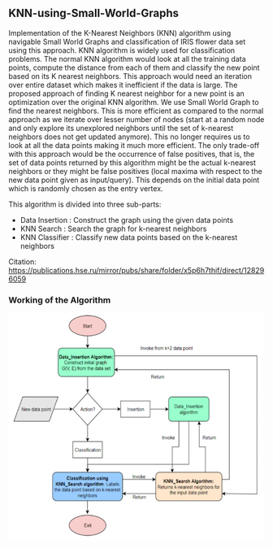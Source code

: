 ## KNN-using-Small-World-Graphs

Implementation of the K-Nearest Neighbors (KNN) algorithm using navigable Small World Graphs and classification of IRIS flower data set using this approach. KNN algorithm is widely used for classification problems. The normal KNN algorithm would look at all the training data points, compute the distance from each of them and classify the new point based on its K nearest neighbors. This approach would need an iteration over entire dataset which makes it inefficient if the data is large. The proposed approach of finding K nearest neighbor for a new point is an optimization over the original KNN algorithm. We use Small World Graph to find the nearest neighbors. This is more efficient as compared to the normal approach as we iterate over lesser number of nodes (start at a random node and only explore its unexplored neighbors until the set of k-nearest neighbors does not get updated anymore). This no longer requires us to look at all the data points making it much more efficient. The only trade-off with this approach would be the occurrence of false positives, that is, the set of data points returned by this algorithm might be the actual k-nearest neighbors or they might be false positives (local maxima with respect to the new data point given as input/query). This depends on the initial data point which is randomly chosen as the entry vertex.

This algorithm is divided into three sub-parts:<br/>
- Data Insertion : Construct the graph using the given data points
- KNN Search : Search the graph for k-nearest neighbors
- KNN Classifier : Classify new data points based on the k-nearest neighbors

Citation: https://publications.hse.ru/mirror/pubs/share/folder/x5p6h7thif/direct/128296059

### Working of the Algorithm

![flowchart](https://github.com/Hari-Priya-P/KNN-using-Small-World-Graphs/blob/master/knn_swg.png)
